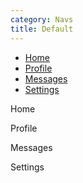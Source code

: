 ```yaml
---
category: Navs
title: Default
---
```

<div class="docs-example">
  <div role="tabpanel">
    <ul class="nav nav-tabs" role="tablist">
      <li class="nav-item">
        <a class="nav-link active" href="#home1" role="tab" data-toggle="tab">Home</a>
      </li>
      <li class="nav-item">
        <a class="nav-link" href="#profile1" role="tab" data-toggle="tab">Profile</a>
      </li>
      <li class="nav-item">
        <a class="nav-link" href="#messages10" role="tab" data-toggle="tab">Messages</a>
      </li>
      <li class="nav-item">
        <a class="nav-link" href="#settings1" role="tab" data-toggle="tab">Settings</a>
      </li>
    </ul>
    <div class="tab-content tab-bump">
      <div role="tabpanel" class="tab-pane active" id="home1">
        <p class="lead">Home</p>
      </div>
      <div role="tabpanel" class="tab-pane" id="profile1">
        <p class="lead">Profile</p>
      </div>
      <div role="tabpanel" class="tab-pane" id="messages10">
        <p class="lead">Messages</p>
      </div>
      <div role="tabpanel" class="tab-pane" id="settings1">
        <p class="lead">Settings</p>
      </div>
    </div>
  </div>
</div>
